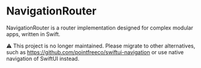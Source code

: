 # NavigationRouter

NavigationRouter is a router implementation designed for complex modular apps, written in Swift.

⚠️ This project is no longer maintained. Please migrate to other alternatives, such as https://github.com/pointfreeco/swiftui-navigation or use native navigation of SwiftUI instead.
